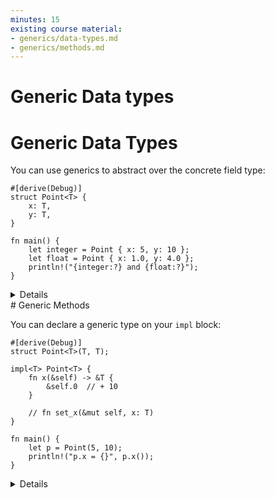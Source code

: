 ```yaml
---
minutes: 15
existing course material:
- generics/data-types.md
- generics/methods.md
---
```


# Generic Data types

# Generic Data Types

You can use generics to abstract over the concrete field type:

```rust,editable
#[derive(Debug)]
struct Point<T> {
    x: T,
    y: T,
}

fn main() {
    let integer = Point { x: 5, y: 10 };
    let float = Point { x: 1.0, y: 4.0 };
    println!("{integer:?} and {float:?}");
}
```

<details>

* Try declaring a new variable `let p = Point { x: 5, y: 10.0 };`.

* Fix the code to allow points that have elements of different types.

</details>
# Generic Methods

You can declare a generic type on your `impl` block:

```rust,editable
#[derive(Debug)]
struct Point<T>(T, T);

impl<T> Point<T> {
    fn x(&self) -> &T {
        &self.0  // + 10
    }

    // fn set_x(&mut self, x: T)
}

fn main() {
    let p = Point(5, 10);
    println!("p.x = {}", p.x());
}
```

<details>

* *Q:* Why `T` is specified twice in `impl<T> Point<T> {}`? Isn't that redundant?
    * This is because it is a generic implementation section for generic type. They are independently generic.
    * It means these methods are defined for any `T`.
    * It is possible to write `impl Point<u32> { .. }`.
      * `Point` is still generic and you can use `Point<f64>`, but methods in this block will only be available for `Point<u32>`.

</details>
